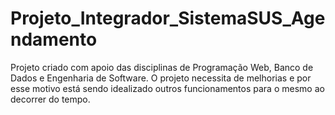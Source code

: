 # Projeto_Integrador_SistemaSUS_Agendamento
 Projeto criado com apoio das disciplinas de Programação Web, Banco de Dados e Engenharia de Software. O projeto necessita de melhorias e por esse motivo está sendo idealizado outros funcionamentos para o mesmo ao decorrer do tempo. 
